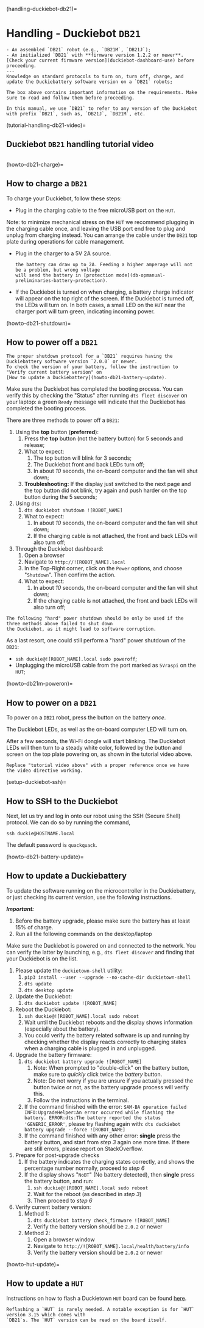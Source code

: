 (handling-duckiebot-db21)=
# Handling - Duckiebot `DB21`

```{needget}
- An assembled `DB21` robot (e.g., `DB21M`, `DB21J`);
- An initialized `DB21` with **firmware version 1.2.2 or newer**. [Check your current firmware version](duckiebot-dashboard-use) before proceeding.
---
Knowledge on standard protocols to turn on, turn off, charge, and update the Duckiebattery software version on a `DB21` robots;
```

```{note}
The box above contains important information on the requirements. Make sure to read and follow them before proceeding.
```

```{note}
In this manual, we use `DB21` to refer to any version of the Duckiebot with prefix `DB21`, such as, `DB21J`, `DB21M`, etc.
```

(tutorial-handling-db21-video)=
## Duckiebot `DB21` handling tutorial video

```{vimeo} 527038785
```

(howto-db21-charge)=
## How to charge a `DB21`

To charge your Duckiebot, follow these steps:

- Plug in the charging cable to the free microUSB port on the `HUT`.

Note: to minimize mechanical stress on the `HUT` we recommend plugging in the charging cable once, 
and leaving the USB port end free to plug and unplug from charging instead. 
You can arrange the cable under the `DB21` top plate during operations for cable management.

- Plug in the charger to a 5V 2A source.
  ```{note}
  the battery can draw up to 2A. Feeding a higher amperage will not be a problem, but wrong voltage 
  will send the battery in [protection mode](db-opmanual-preliminaries-battery-protection).
  ```

- If the Duckiebot is turned on when charging, a battery charge indicator will appear on the top right 
  of the screen. If the Duckiebot is turned off, the LEDs will turn on. 
  In both cases, a small LED on the `HUT` near the charger port will turn green, indicating incoming power.


(howto-db21-shutdown)=
## How to power off a `DB21`

```{warning}
The proper shutdown protocol for a `DB21` requires having the Duckiebattery software version `2.0.0` or newer. 
To check the version of your battery, follow the instruction to "Verify current battery version" on 
[How to update a Duckiebattery](howto-db21-battery-update).
```

Make sure the Duckiebot has completed the booting process. You can verify this by checking the "Status" 
after running `dts fleet discover` on your laptop: a green `Ready` message will indicate that the Duckiebot 
has completed the booting process.

There are three methods to power off a `DB21`:

1. Using the **top** button (**preferred**):
    1. Press the **top** button (not the battery button) for 5 seconds and release;
    1. What to expect:
        1. The top button will blink for 3 seconds;
        1. The Duckiebot front and back LEDs turn off;
        1. In about *10* seconds, the on-board computer and the fan will shut down;
    1. **Troubleshooting:** If the display just switched to the next page and the top button did not blink, 
       try again and push harder on the top button during the 5 seconds;
1. Using `dts`:
    1. `dts duckiebot shutdown ![ROBOT_NAME]`
    2. What to expect:
        1. In about *10* seconds, the on-board computer and the fan will shut down;
        1. If the charging cable is not attached, the front and back LEDs will also turn off;
1. Through the Duckiebot dashboard:
    1. Open a browser
    1. Navigate to `http://![ROBOT_NAME].local`
    1. In the Top-Right corner, click on the `Power` options, and choose "`Shutdown`". Then confirm the action.
    2. What to expect:
       1. In about *10* seconds, the on-board computer and the fan will shut down;
       1. If the charging cable is not attached, the front and back LEDs will also turn off;


```{warning}
The following "hard" power shutdown should be only be used if the three methods above failed to shut down 
the Duckiebot, as it might lead to software corruption.
```

As a last resort, one could still perform a "hard" power shutdown of the `DB21`:
- `ssh duckie@![ROBOT_NAME].local sudo poweroff`;
- Unplugging the microUSB cable from the port marked as `5Vraspi` on the `HUT`;


(howto-db21m-poweron)=
## How to power on a `DB21`

To power on a `DB21` robot, press the button on the battery _once_.

The Duckiebot LEDs, as well as the on-board computer LED will turn on.

After a few seconds, the Wi-Fi dongle will start blinking. 
The Duckiebot LEDs will then turn to a steady white color, followed by the button and screen on the top 
plate powering on, as shown in the tutorial video above.

```{todo}
Replace "tutorial video above" with a proper reference once we have the video directive working.
```

(setup-duckiebot-ssh)=
## How to SSH to the Duckiebot

Next, let us try and log in onto our robot using the SSH (Secure Shell) protocol. We can do
so by running the command,

    ssh duckie@HOSTNAME.local

The default password is `quackquack`.

(howto-db21-battery-update)=
## How to update a Duckiebattery

To update the software running on the microcontroller in the Duckiebattery, or just checking its current 
version, use the following instructions.

***Important:***

1. Before the battery upgrade, please make sure the battery has at least 15% of charge.
2. Run all the following commands on the desktop/laptop

Make sure the Duckiebot is powered on and connected to the network. 
You can verify the latter by launching, e.g., `dts fleet discover` and finding that your Duckiebot is on the list.

1. Please update the `duckietown-shell` utility:
    1. `pip3 install --user --upgrade --no-cache-dir duckietown-shell`
    2. `dts update`
    3. `dts desktop update`
2. Update the Duckiebot:
    1. `dts duckiebot update ![ROBOT_NAME]`
3. Reboot the Duckiebot:
    1. `ssh duckie@![ROBOT_NAME].local sudo reboot`
    2. Wait until the Duckiebot reboots and the display shows information (especially about the battery).
    3. You could verify the battery related software is up and running by checking  whether the display reacts correctly to charging states when a charging cable is plugged in and unplugged.
4. Upgrade the battery firmware:
    1. `dts duckiebot battery upgrade ![ROBOT_NAME]`
        1. Note: When prompted to "double-click" on the battery button, make sure to _quickly_ click twice the _battery_ button.
        2. Note: Do not worry if you are unsure if you actually pressed the button twice or not, as the battery upgrade process will verify this.
        3. Follow the instructions in the terminal.
    2. If the command finished with the error: ```SAM-BA operation failed INFO:UpgradeHelper:An error occurred while flashing the battery. ERROR:dts:The battery reported the status 'GENERIC_ERROR'```, please try flashing again with: `dts duckiebot battery upgrade --force ![ROBOT_NAME]`
    3. If the command finished with any other error: **single** press the battery button, and start from _step 3_ again one more time. If there are still errors, please report on StackOverflow.
5. Prepare for post-upgrade checks
    1. If the battery indicates the charging states correctly, and shows the percentage number normally, proceed to _step 6_
    2. If the display shows "`NoBT`" (No battery detected), then **single** press the battery button, and run:
        1. `ssh duckie@![ROBOT_NAME].local sudo reboot`
        2. Wait for the reboot (as described in _step 3_)
        3. Then proceed to _step 6_
6. Verify current battery version:
    1. Method 1:
        1. `dts duckiebot battery check_firmware ![ROBOT_NAME]`
        2. Verify the battery version should be `2.0.2` or newer
    2. Method 2:
        1. Open a browser window
        2. Navigate to `http://![ROBOT_NAME].local/health/battery/info`
        3. Verify the battery version should be `2.0.2` or newer


(howto-hut-update)=
## How to update a `HUT`

Instructions on how to flash a Duckietown `HUT` board can be found [here](reflash-microcontroller).

```{note}
Reflashing a `HUT` is rarely needed. A notable exception is for `HUT` version 3.15 which comes with 
`DB21`s. The `HUT` version can be read on the board itself. 
```
